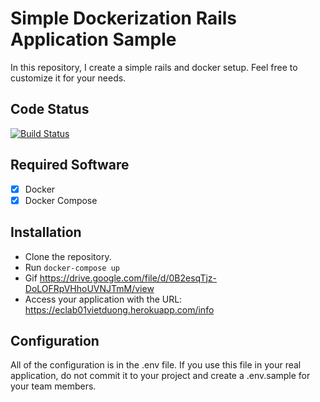 # Simple Dockerization Rails Application Sample
In this repository, I create a simple rails and docker setup. Feel free to customize it for your needs.

## Code Status
[![Build Status](https://travis-ci.org/hatu87/test-cli.svg?branch=master)](https://travis-ci.org/hatu87/test-cli)

## Required Software
- [x] Docker
- [x] Docker Compose

## Installation
- Clone the repository.
- Run `docker-compose up`
- Gif https://drive.google.com/file/d/0B2esqTjz-DoLOFRpVHhoUVNJTmM/view
- Access your application with the URL: https://eclab01vietduong.herokuapp.com/info

## Configuration
All of the configuration is in the .env file. If you use this file in your real application, do not commit it to your project and create a .env.sample for your team members.

